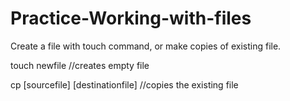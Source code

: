 # Practice-Working-with-files
Create a file with touch command, or make copies of existing file.

touch newfile //creates empty file


cp [sourcefile] [destinationfile] //copies the existing file
